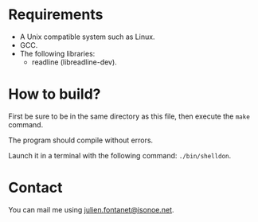 # Requirements

- A Unix compatible system such as Linux.
- GCC.
- The following libraries:
  * readline (libreadline-dev).

# How to build?

First be sure to be in the same directory as this file, then execute
the `make` command.

The program should compile without errors.

Launch it in a terminal with the following command: `./bin/shelldon`.

# Contact

You can mail me using <julien.fontanet@isonoe.net>.
